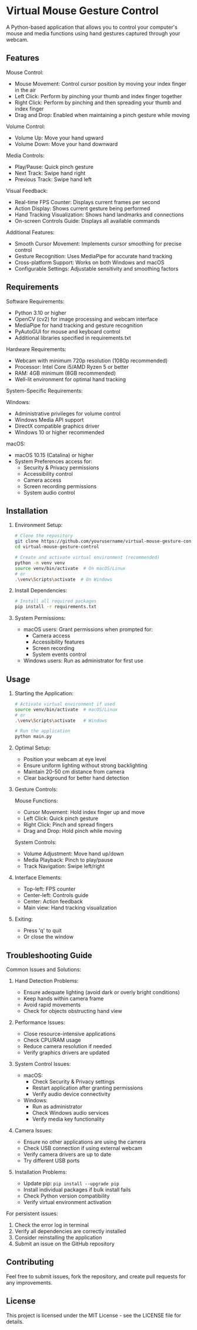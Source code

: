 # Virtual Mouse Gesture Control

A Python-based application that allows you to control your computer's mouse and media functions using hand gestures captured through your webcam.

## Features

Mouse Control:
- Mouse Movement: Control cursor position by moving your index finger in the air
- Left Click: Perform by pinching your thumb and index finger together
- Right Click: Perform by pinching and then spreading your thumb and index finger
- Drag and Drop: Enabled when maintaining a pinch gesture while moving

Volume Control:
- Volume Up: Move your hand upward
- Volume Down: Move your hand downward

Media Controls:
- Play/Pause: Quick pinch gesture
- Next Track: Swipe hand right
- Previous Track: Swipe hand left

Visual Feedback:
- Real-time FPS Counter: Displays current frames per second
- Action Display: Shows current gesture being performed
- Hand Tracking Visualization: Shows hand landmarks and connections
- On-screen Controls Guide: Displays all available commands

Additional Features:
- Smooth Cursor Movement: Implements cursor smoothing for precise control
- Gesture Recognition: Uses MediaPipe for accurate hand tracking
- Cross-platform Support: Works on both Windows and macOS
- Configurable Settings: Adjustable sensitivity and smoothing factors

## Requirements

Software Requirements:
- Python 3.10 or higher
- OpenCV (cv2) for image processing and webcam interface
- MediaPipe for hand tracking and gesture recognition
- PyAutoGUI for mouse and keyboard control
- Additional libraries specified in requirements.txt

Hardware Requirements:
- Webcam with minimum 720p resolution (1080p recommended)
- Processor: Intel Core i5/AMD Ryzen 5 or better
- RAM: 4GB minimum (8GB recommended)
- Well-lit environment for optimal hand tracking

System-Specific Requirements:

Windows:
- Administrative privileges for volume control
- Windows Media API support
- DirectX compatible graphics driver
- Windows 10 or higher recommended

macOS:
- macOS 10.15 (Catalina) or higher
- System Preferences access for:
  - Security & Privacy permissions
  - Accessibility control
  - Camera access
  - Screen recording permissions
  - System audio control

## Installation

1. Environment Setup:
   ```bash
   # Clone the repository
   git clone https://github.com/yourusername/virtual-mouse-gesture-control.git
   cd virtual-mouse-gesture-control

   # Create and activate virtual environment (recommended)
   python -m venv venv
   source venv/bin/activate  # On macOS/Linux
   # or
   .\venv\Scripts\activate  # On Windows
   ```

2. Install Dependencies:
   ```bash
   # Install all required packages
   pip install -r requirements.txt
   ```

3. System Permissions:
   - macOS users: Grant permissions when prompted for:
     - Camera access
     - Accessibility features
     - Screen recording
     - System events control
   - Windows users: Run as administrator for first use

## Usage

1. Starting the Application:
   ```bash
   # Activate virtual environment if used
   source venv/bin/activate  # macOS/Linux
   # or
   .\venv\Scripts\activate   # Windows

   # Run the application
   python main.py
   ```

2. Optimal Setup:
   - Position your webcam at eye level
   - Ensure uniform lighting without strong backlighting
   - Maintain 20-50 cm distance from camera
   - Clear background for better hand detection

3. Gesture Controls:

   Mouse Functions:
   - Cursor Movement: Hold index finger up and move
   - Left Click: Quick pinch gesture
   - Right Click: Pinch and spread fingers
   - Drag and Drop: Hold pinch while moving

   System Controls:
   - Volume Adjustment: Move hand up/down
   - Media Playback: Pinch to play/pause
   - Track Navigation: Swipe left/right

4. Interface Elements:
   - Top-left: FPS counter
   - Center-left: Controls guide
   - Center: Action feedback
   - Main view: Hand tracking visualization

5. Exiting:
   - Press 'q' to quit
   - Or close the window

## Troubleshooting Guide

Common Issues and Solutions:

1. Hand Detection Problems:
   - Ensure adequate lighting (avoid dark or overly bright conditions)
   - Keep hands within camera frame
   - Avoid rapid movements
   - Check for objects obstructing hand view

2. Performance Issues:
   - Close resource-intensive applications
   - Check CPU/RAM usage
   - Reduce camera resolution if needed
   - Verify graphics drivers are updated

3. System Control Issues:
   - macOS:
     - Check Security & Privacy settings
     - Restart application after granting permissions
     - Verify audio device connectivity
   - Windows:
     - Run as administrator
     - Check Windows audio services
     - Verify media key functionality

4. Camera Issues:
   - Ensure no other applications are using the camera
   - Check USB connection if using external webcam
   - Verify camera drivers are up to date
   - Try different USB ports

5. Installation Problems:
   - Update pip: `pip install --upgrade pip`
   - Install individual packages if bulk install fails
   - Check Python version compatibility
   - Verify virtual environment activation

For persistent issues:
1. Check the error log in terminal
2. Verify all dependencies are correctly installed
3. Consider reinstalling the application
4. Submit an issue on the GitHub repository

## Contributing

Feel free to submit issues, fork the repository, and create pull requests for any improvements.

## License

This project is licensed under the MIT License - see the LICENSE file for details.
